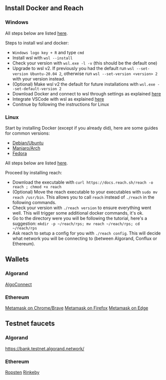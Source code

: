 ## Install Docker and Reach

### Windows
All steps below are listed [here](https://docs.reach.sh/guide/windows/#guide-windows).

Steps to install wsl and docker:
  * ``Windows logo key + R`` and type ``cmd``
  * Install wsl with ``wsl --install``
  * Check your version with ``wsl.exe -l -v`` (this should be the default one)
  * Upgrade to wsl v2. If previously you had the default run ``wsl --set-version Ubuntu-20.04 2``, otherwise run ``wsl --set-version <version> 2`` with your version instead.
  * (Optional) Make wsl v2 the default for future installations with ``wsl.exe --set-default-version 2``
  * Download Docker and connect to wsl through settings as explained [here](https://docs.docker.com/desktop/windows/wsl/#download)
  * Integrate VSCode with wsl as explained [here](https://docs.docker.com/desktop/windows/wsl/#develop-with-docker-and-wsl-2)
  * Conitnue by following the instructions for Linux

### Linux
Start by installing Docker (except if you already did), here are some guides for common versions:
  * [Debian/Ubuntu](https://www.digitalocean.com/community/tutorials/how-to-install-and-use-docker-on-ubuntu-20-04)
  * [Manjaro/Arch](https://wiki.archlinux.org/title/docker#Installation)
  * [Fedora](https://fedoramagazine.org/docker-and-fedora-35/)

All steps below are listed [here](https://docs.reach.sh/tut/rps/#tut-1).

Proceed by installing reach:
  * Download the executable with ``curl https://docs.reach.sh/reach -o reach ; chmod +x reach``
  * (Optional) Move the reach executable to your executables with ``sudo mv reach /usr/bin``. This allows you to call ``reach`` instead of ``./reach`` in the following commands.
  * Check your version with ``./reach version`` to ensure everything went well. This will trigger some additional docker commands, it's ok.
  * Go to the directory were you will be following the tutorial, here's a suggestion: ``mkdir -p ~/reach/rps; mv reach ~/reach/rps; cd ~/reach/rps``
  * Ask reach to setup a config for you with ``./reach config``. This will decide what network you will be connecting to (between Algorand, Conflux or Ethereum).

## Wallets

### Algorand
[AlgoConnect](https://wallet.myalgo.com)

### Ethereum
[Metamask on Chrome/Brave](https://chrome.google.com/webstore/detail/metamask/nkbihfbeogaeaoehlefnkodbefgpgknn)
[Metamask on Firefox](https://addons.mozilla.org/en-US/firefox/addon/ether-metamask/)
[Metamask on Edge](https://microsoftedge.microsoft.com/addons/detail/metamask/ejbalbakoplchlghecdalmeeeajnimhm?hl=en-US)

## Testnet faucets

### Algorand
https://bank.testnet.algorand.network/

### Ethereum
[Ropsten](https://faucet.ropsten.be/)
[Rinkeby](https://faucet.rinkeby.io/)

